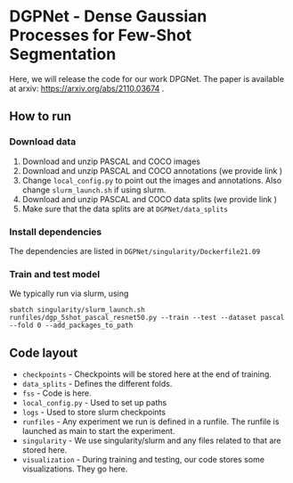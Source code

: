 # DGPNet - Dense Gaussian Processes for Few-Shot Segmentation
Here, we will release the code for our work DPGNet. The paper is available at arxiv: https://arxiv.org/abs/2110.03674 .

## How to run
### Download data
1. Download and unzip PASCAL and COCO images
2. Download and unzip PASCAL and COCO annotations (we provide link )
3. Change `local_config.py` to point out the images and annotations. Also change `slurm_launch.sh` if using slurm.
4. Download and unzip PASCAL and COCO data splits (we provide link )
5. Make sure that the data splits are at `DGPNet/data_splits`

### Install dependencies
The dependencies are listed in `DGPNet/singularity/Dockerfile21.09`

### Train and test model
We typically run via slurm, using
```
sbatch singularity/slurm_launch.sh runfiles/dgp_5shot_pascal_resnet50.py --train --test --dataset pascal --fold 0 --add_packages_to_path
```

## Code layout
- `checkpoints` - Checkpoints will be stored here at the end of training.
- `data_splits` - Defines the different folds.
- `fss` - Code is here.
- `local_config.py` - Used to set up paths
- `logs` - Used to store slurm checkpoints
- `runfiles` - Any experiment we run is defined in a runfile. The runfile is launched as main to start the experiment.
- `singularity` - We use singularity/slurm and any files related to that are stored here.
- `visualization` - During training and testing, our code stores some visualizations. They go here.
